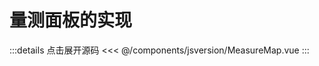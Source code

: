 <script setup lang="ts">
import MeasureMap from '../../components/MeasureMap.vue';
</script>
# 量测面板的实现

:::details 点击展开源码
<<< @/components/jsversion/MeasureMap.vue
:::
<ClientOnly>
    <div class="w-full h-96">
        <MeasureMap />
    </div>
</ClientOnly>
